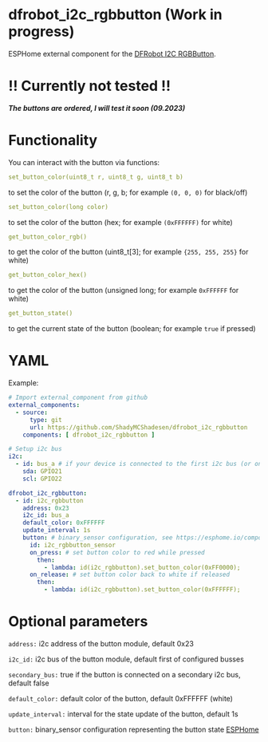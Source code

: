 # dfrobot_i2c_rgbbutton (Work in progress)
ESPHome external component for the [DFRobot I2C RGBButton](https://wiki.dfrobot.com/SKU_DFR0991_Gravity_I2C_RGB_LED_Button_Module).

# !! Currently not tested !!

**_The buttons are ordered, I will test it soon (09.2023)_**

# Functionality

You can interact with the button via functions:

```yaml
set_button_color(uint8_t r, uint8_t g, uint8_t b)
```
to set the color of the button (r, g, b; for example `(0, 0, 0)` for black/off)

```yaml
set_button_color(long color)
```
to set the color of the button (hex; for example `(0xFFFFFF)` for white)

```yaml
get_button_color_rgb()
```
to get the color of the button (uint8_t[3]; for example `{255, 255, 255}` for white)

```yaml
get_button_color_hex()
```
to get the color of the button (unsigned long; for example `0xFFFFFF` for white)

```yaml
get_button_state()
```
to get the current state of the button (boolean; for example `true` if pressed)

# YAML

Example:
```yaml
# Import external_component from github
external_components:
  - source:
      type: git
      url: https://github.com/ShadyMCShadesen/dfrobot_i2c_rgbbutton
    components: [ dfrobot_i2c_rgbbutton ]

# Setup i2c bus
i2c:    
  - id: bus_a # if your device is connected to the first i2c bus (or only one bus exists), 'secondary_bus' needs to be false
    sda: GPIO21
    scl: GPIO22

dfrobot_i2c_rgbbutton:
  - id: i2c_rgbbutton
    address: 0x23
    i2c_id: bus_a
    default_color: 0xFFFFFF
    update_interval: 1s
    button: # binary_sensor configuration, see https://esphome.io/components/binary_sensor/index.html
      id: i2c_rgbbutton_sensor
      on_press: # set button color to red while pressed
        then:
          - lambda: id(i2c_rgbbutton).set_button_color(0xFF0000);
      on_release: # set button color back to white if released
        then:
          - lambda: id(i2c_rgbbutton).set_button_color(0xFFFFFF);
```

# Optional parameters

`address:` i2c address of the button module, default 0x23

`i2c_id:` i2c bus of the button module, default first of configured busses

`secondary_bus:` true if the button is connected on a secondary i2c bus, default false

`default_color:` default color of the button, default 0xFFFFFF (white)

`update_interval:` interval for the state update of the button, default 1s

`button:` binary_sensor configuration representing the button state [ESPHome](https://esphome.io/components/binary_sensor/index.html)
